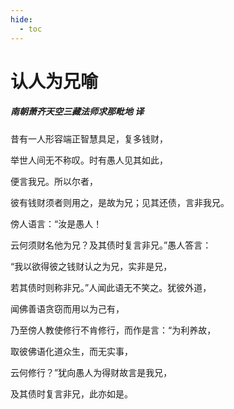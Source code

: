 ```yaml
---
hide:
  - toc
---
```


# **认人为兄喻**

##### 南朝萧齐天空三藏法师求那毗地 译

昔有一人形容端正智慧具足，复多钱财，

举世人间无不称叹。时有愚人见其如此，

便言我兄。所以尔者，

彼有钱财须者则用之，是故为兄；见其还债，言非我兄。

傍人语言：“汝是愚人！

云何须财名他为兄？及其债时复言非兄。”愚人答言：

“我以欲得彼之钱财认之为兄，实非是兄，

若其债时则称非兄。”人闻此语无不笑之。犹彼外道，

闻佛善语贪窃而用以为己有，

乃至傍人教使修行不肯修行，而作是言：“为利养故，

取彼佛语化道众生，而无实事，

云何修行？”犹向愚人为得财故言是我兄，

及其债时复言非兄，此亦如是。


